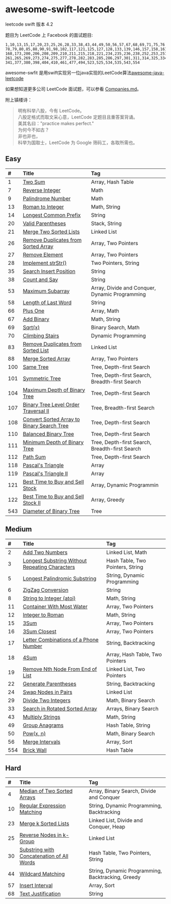 # awesome-swift-leetcode
leetcode swift 版本 4.2

题目为 LeetCode 上 Facebook 的面试题目:
```
1,10,13,15,17,20,23,25,26,28,33,38,43,44,49,50,56,57,67,68,69,71,75,76
78,79,80,85,88,90,91,98,102,117,121,125,127,128,133,139,146,157,158,161
168,173,200,206,208,209,210,211,215,218,221,234,235,236,238,252,253,257
261,265,269,273,274,275,277,278,282,283,285,286,297,301,311,314,325,334
341,377,380,398,404,410,461,477,494,523,525,534,535,543,554
```
awesome-swfit 是用swift实现另一位java实现的LeetCode算法[awesome-java-leetcode](https://github.com/Blankj/awesome-java-leetcode)

如果想知道更多公司 LeetCode 面试题，可以参看 [Companies.md][companies]。

附上镇楼诗：

> 明有科举八股，今有 LeetCode。  
> 八股定格式而取文采心意，LeetCode 定题目且重答案背诵。  
> 美其名曰："practice makes perfect."  
> 为何今不如古？  
> 非也非也，  
> 科举为国取士，LeetCode 为 Google 筛码工，各取所需也。  


## Easy

| #    | Title                                    | Tag                                      |
| :--- | :--------------------------------------- | :--------------------------------------- |
| 1    | [Two Sum][001]                           | Array, Hash Table                        |
| 7    | [Reverse Integer][007]                   | Math                                     |
| 9    | [Palindrome Number][009]                 | Math                                     |
| 13   | [Roman to Integer][013]                  | Math, String                             |
| 14   | [Longest Common Prefix][014]             | String                                   |
| 20   | [Valid Parentheses][020]                 | Stack, String                            |
| 21   | [Merge Two Sorted Lists][021]            | Linked List                              |
| 26   | [Remove Duplicates from Sorted Array][026] | Array, Two Pointers                      |
| 27   | [Remove Element][027]                    | Array, Two Pointers                      |
| 28   | [Implement strStr()][028]                | Two Pointers, String                     |
| 35   | [Search Insert Position][035]            | String                                   |
| 38   | [Count and Say][038]                     | String                                   |
| 53   | [Maximum Subarray][053]                  | Array, Divide and Conquer, Dynamic Programming |
| 58   | [Length of Last Word][058]               | String                                   |
| 66   | [Plus One][066]                          | Array, Math                              |
| 67   | [Add Binary][067]                        | Math, String                             |
| 69   | [Sqrt(x)][069]                           | Binary Search, Math                      |
| 70   | [Climbing Stairs][070]                   | Dynamic Programming                      |
| 83   | [Remove Duplicates from Sorted List][083] | Linked List                              |
| 88   | [Merge Sorted Array][088]                | Array, Two Pointers                      |
| 100  | [Same Tree][100]                         | Tree, Depth-first Search                 |
| 101  | [Symmetric Tree][101]                    | Tree, Depth-first Search, Breadth-first Search |
| 104  | [Maximum Depth of Binary Tree][104]      | Tree, Depth-first Search                 |
| 107  | [Binary Tree Level Order Traversal II][107] | Tree, Breadth-first Search               |
| 108  | [Convert Sorted Array to Binary Search Tree][108] | Tree, Depth-first Search                 |
| 110  | [Balanced Binary Tree][110]              | Tree, Depth-first Search                 |
| 111  | [Minimum Depth of Binary Tree][111]      | Tree, Depth-first Search, Breadth-first Search |
| 112  | [Path Sum][112]                          | Tree, Depth-first Search                 |
| 118  | [Pascal's Triangle][118]                 | Array                                    |
| 119  | [Pascal's Triangle II][119]              | Array                                    |
| 121  | [Best Time to Buy and Sell Stock][121]   | Array, Dynamic Programmin                |
| 122  | [Best Time to Buy and Sell Stock II][122] | Array, Greedy                            |
| 543  | [Diameter of Binary Tree][543]           | Tree                                     |


## Medium

| #    | Title                                    | Tag                              |
| :--- | :--------------------------------------- | :------------------------------- |
| 2    | [Add Two Numbers][002]                   | Linked List, Math                |
| 3    | [Longest Substring Without Repeating Characters][003] | Hash Table, Two Pointers, String |
| 5    | [Longest Palindromic Substring][005]     | String, Dynamic Programming      |
| 6    | [ZigZag Conversion][006]                 | String                           |
| 8    | [String to Integer (atoi)][008]          | Math, String                     |
| 11   | [Container With Most Water][011]         | Array, Two Pointers              |
| 12   | [Integer to Roman][012]                  | Math, String                     |
| 15   | [3Sum][015]                              | Array, Two Pointers              |
| 16   | [3Sum Closest][016]                      | Array, Two Pointers              |
| 17   | [Letter Combinations of a Phone Number][017] | String, Backtracking             |
| 18   | [4Sum][018]                              | Array, Hash Table, Two Pointers  |
| 19   | [Remove Nth Node From End of List][019]  | Linked List, Two Pointers        |
| 22   | [Generate Parentheses][022]              | String, Backtracking             |
| 24   | [Swap Nodes in Pairs][024]               | Linked List                      |
| 29   | [Divide Two Integers][029]               | Math, Binary Search              |
| 33   | [Search in Rotated Sorted Array][033]    | Arrays, Binary Search            |
| 43   | [Multiply Strings][043]                  | Math, String                     |
| 49   | [Group Anagrams][049]                    | Hash Table, String               |
| 50   | [Pow(x, n)][050]                         | Math, Binary Search              |
| 56   | [Merge Intervals][056]                   | Array, Sort                      |
| 554  | [Brick Wall][554]                        | Hash Table                       |


## Hard

| #    | Title                                    | Tag                                      |
| :--- | :--------------------------------------- | :--------------------------------------- |
| 4    | [Median of Two Sorted Arrays][004]       | Array, Binary Search, Divide and Conquer |
| 10   | [Regular Expression Matching][010]       | String, Dynamic Programming, Backtracking |
| 23   | [Merge k Sorted Lists][023]              | Linked List, Divide and Conquer, Heap    |
| 25   | [Reverse Nodes in k-Group][025]          | Linked List                              |
| 30   | [Substring with Concatenation of All Words][030] | Hash Table, Two Pointers, String         |
| 44   | [Wildcard Matching][044]                 | String, Dynamic Programming, Backtracking, Greedy |
| 57   | [Insert Interval][057]                   | Array, Sort                              |
| 68   | [Text Justification][068]                | String                                   |




[src]: https://github.com/Blankj/awesome-java-leetcode/tree/master/src
[note]: https://github.com/Blankj/awesome-java-leetcode/tree/master/note
[companies]: https://github.com/Blankj/awesome-java-leetcode/blob/master/Companies.md

[001]: https://github.com/zgpeace/awesome-swift-leetcode/blob/master/src/001TwoSum.md
[007]: https://github.com/zgpeace/awesome-swift-leetcode/blob/master/src/007ReverseInteger.md
[009]: https://github.com/zgpeace/awesome-swift-leetcode/blob/master/src/009isPalindromeNumber.md
[013]: https://github.com/zgpeace/awesome-swift-leetcode/blob/master/src/013RomanToInteger.md
[014]: https://github.com/zgpeace/awesome-swift-leetcode/blob/master/src/014LongestCommonPrefix.md
[020]: https://github.com/zgpeace/awesome-swift-leetcode/blob/master/src/020ValidParentheses.md
[021]: https://github.com/zgpeace/awesome-swift-leetcode/blob/master/src/021MergeTwoSortedLists.md
[026]: https://github.com/zgpeace/awesome-swift-leetcode/blob/master/src/026RemoveDuplicatesFromSortedArray.md
[027]: https://github.com/zgpeace/awesome-swift-leetcode/blob/master/src/027RemoveElement.md
[028]: https://github.com/zgpeace/awesome-swift-leetcode/blob/master/src/028ImplementStrStr.md
[035]: https://github.com/zgpeace/awesome-swift-leetcode/blob/master/src/035SearchInsertPostion
[038]: https://github.com/zgpeace/awesome-swift-leetcode/blob/master/src/038CountAndSay.md
[053]: https://github.com/zgpeace/awesome-swift-leetcode/blob/master/src/053MaximumSubarray.md
[058]: https://github.com/zgpeace/awesome-swift-leetcode/blob/master/src/058LengthOfLastWord.md
[066]: https://github.com/zgpeace/awesome-swift-leetcode/blob/master/src/066PlusOne.md
[067]: https://github.com/zgpeace/awesome-swift-leetcode/blob/master/src/067AddBinary.md
[069]: https://github.com/zgpeace/awesome-swift-leetcode/blob/master/src/069Sqrt.md
[070]: https://github.com/zgpeace/awesome-swift-leetcode/blob/master/src/070ClimbingStairs.md
[083]: https://github.com/zgpeace/awesome-swift-leetcode/blob/master/src/083RemoveDuplicatesFromSortedList.md
[088]: https://github.com/zgpeace/awesome-swift-leetcode/blob/master/src/088MergeSortedArray.md
[100]: https://github.com/zgpeace/awesome-swift-leetcode/blob/master/src/100SameTree.md
[101]: https://github.com/zgpeace/awesome-swift-leetcode/blob/master/src/101SymmetricTree.md
[104]: https://github.com/zgpeace/awesome-swift-leetcode/blob/master/src/104MaximumDepthOfBinaryTree.md
[107]: https://github.com/zgpeace/awesome-swift-leetcode/blob/master/src/107BinaryTreeLevelOrderTraversalII.md
[108]: https://github.com/zgpeace/awesome-swift-leetcode/blob/master/src/108ConvertSortedArrayToBinarySearchTree.md
[110]: https://github.com/zgpeace/awesome-swift-leetcode/blob/master/src/110BalancedBinaryTree.md
[111]: https://github.com/zgpeace/awesome-swift-leetcode/blob/master/src/111MinimumDepthOfBinaryTree.md
[112]: https://github.com/zgpeace/awesome-swift-leetcode/blob/master/src/112PathSum.md
[118]: https://github.com/zgpeace/awesome-swift-leetcode/blob/master/src/118PascalTriangle.md
[119]: https://github.com/zgpeace/awesome-swift-leetcode/blob/master/src/119PascalTriangleII.md
[121]: https://github.com/zgpeace/awesome-swift-leetcode/blob/master/src/121BestTimeToBuyAndSellStock.md
[122]: https://github.com/zgpeace/awesome-swift-leetcode/blob/master/src/122BestTimeToBuyAndSellStockII.md
[543]: https://github.com/zgpeace/awesome-swift-leetcode/blob/master/src/543DiameterOfBinaryTree.md
[002]: https://github.com/zgpeace/awesome-swift-leetcode/blob/master/src/002AddTwoNumbers.md
[003]: https://github.com/zgpeace/awesome-swift-leetcode/blob/master/src/003LongestSubstringWithoutRepeatingCharacters.md
[005]: https://github.com/zgpeace/awesome-swift-leetcode/blob/master/src/005LongestPalindromicSubstring.md
[006]: https://github.com/zgpeace/awesome-swift-leetcode/blob/master/src/006ZigzagConversion.md
[008]: https://github.com/zgpeace/awesome-swift-leetcode/blob/master/src/008StringToIntegerAtoi.md
[011]: https://github.com/zgpeace/awesome-swift-leetcode/blob/master/src/011ContainerWithMostWater.md
[012]: https://github.com/zgpeace/awesome-swift-leetcode/blob/master/src/012IntegerToRoman.md
[015]: https://github.com/zgpeace/awesome-swift-leetcode/blob/master/src/015ThreeSum.md
[016]: https://github.com/zgpeace/awesome-swift-leetcode/blob/master/src/016ThreeSumClosest.md
[017]: https://github.com/zgpeace/awesome-swift-leetcode/blob/master/src/017LetterCombinationsOfAPhoneNumber.md
[018]: https://github.com/zgpeace/awesome-swift-leetcode/blob/master/src/018FourSum.md
[019]: https://github.com/zgpeace/awesome-swift-leetcode/blob/master/src/019RemoveNthNodeFromEndOfList.md
[022]: https://github.com/zgpeace/awesome-swift-leetcode/blob/master/src/022GenerateParentheses.md
[024]: https://github.com/zgpeace/awesome-swift-leetcode/blob/master/src/024SwapNodesInPairs.md
[029]: https://github.com/zgpeace/awesome-swift-leetcode/blob/master/src/029DivideTwoIntegers.md
[033]: https://github.com/zgpeace/awesome-swift-leetcode/blob/master/src/033SearchInRotatedSortedArray.md
[043]: https://github.com/zgpeace/awesome-swift-leetcode/blob/master/src/043MultiplyStrings.md
[049]: https://github.com/zgpeace/awesome-swift-leetcode/blob/master/src/049GroupAnagrams.md
[050]: https://github.com/zgpeace/awesome-swift-leetcode/blob/master/src/050Pow.md
[056]: https://github.com/zgpeace/awesome-swift-leetcode/blob/master/src/056MergeIntervals.md
[554]: https://github.com/zgpeace/awesome-swift-leetcode/blob/master/src/554BrickWall.md

[004]: https://github.com/zgpeace/awesome-swift-leetcode/blob/master/src/004MedianOfTwoSotedArrays.md
[010]: https://github.com/zgpeace/awesome-swift-leetcode/blob/master/src/010RegularExpressionMatching.md
[023]: https://github.com/zgpeace/awesome-swift-leetcode/blob/master/src/023MergeKSortedLists.md
[025]: https://github.com/zgpeace/awesome-swift-leetcode/blob/master/src/025ReverseNodesInKGroup.md
[030]: https://github.com/zgpeace/awesome-swift-leetcode/blob/master/src/030SubstringWithConcatenationOfAllWords.md
[044]: https://github.com/zgpeace/awesome-swift-leetcode/blob/master/src/044WildcardMatching.md
[057]: https://github.com/zgpeace/awesome-swift-leetcode/blob/master/src/057InsertInterval.md
[068]: https://github.com/zgpeace/awesome-swift-leetcode/blob/master/src/068TestJustification.md
